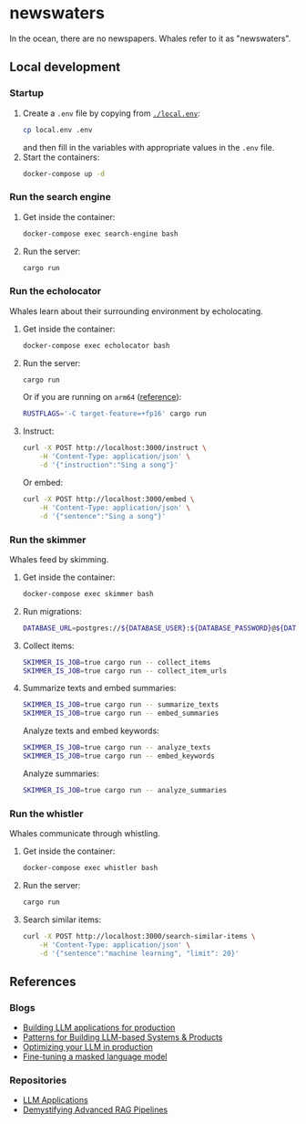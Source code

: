 # newswaters
In the ocean, there are no newspapers. Whales refer to it as "newswaters".

## Local development
### Startup
1. Create a `.env` file by copying from [`./local.env`](./local.env):
    ```bash
    cp local.env .env
    ```
    and then fill in the variables with appropriate values in the `.env` file.
2. Start the containers:
    ```bash
    docker-compose up -d
    ```

### Run the search engine
1. Get inside the container:
    ```bash
    docker-compose exec search-engine bash
    ```
2. Run the server:
    ```bash
    cargo run
    ```

### Run the echolocator
Whales learn about their surrounding environment by echolocating.
1. Get inside the container:
    ```bash
    docker-compose exec echolocator bash
    ```
2. Run the server:
    ```bash
    cargo run
    ```
    Or if you are running on `arm64` ([reference](https://github.com/huggingface/candle/issues/494#issuecomment-1682919922)):
    ```bash
    RUSTFLAGS='-C target-feature=+fp16' cargo run
    ```
3. Instruct:
    ```bash
    curl -X POST http://localhost:3000/instruct \
        -H 'Content-Type: application/json' \
        -d '{"instruction":"Sing a song"}'
    ```
    Or embed:
    ```bash
    curl -X POST http://localhost:3000/embed \
        -H 'Content-Type: application/json' \
        -d '{"sentence":"Sing a song"}'
    ```

### Run the skimmer
Whales feed by skimming.
1. Get inside the container:
    ```bash
    docker-compose exec skimmer bash
    ```
2. Run migrations:
    ```bash
    DATABASE_URL=postgres://${DATABASE_USER}:${DATABASE_PASSWORD}@${DATABASE_HOST}:${DATABASE_PORT}/${DATABASE_DB} diesel migration run
    ```
3. Collect items:
    ```bash
    SKIMMER_IS_JOB=true cargo run -- collect_items
    SKIMMER_IS_JOB=true cargo run -- collect_item_urls
    ```
4. Summarize texts and embed summaries:
    ```bash
    SKIMMER_IS_JOB=true cargo run -- summarize_texts
    SKIMMER_IS_JOB=true cargo run -- embed_summaries
    ```
    Analyze texts and embed keywords:
    ```bash
    SKIMMER_IS_JOB=true cargo run -- analyze_texts
    SKIMMER_IS_JOB=true cargo run -- embed_keywords
    ```
    Analyze summaries:
    ```bash
    SKIMMER_IS_JOB=true cargo run -- analyze_summaries
    ```

### Run the whistler
Whales communicate through whistling.
1. Get inside the container:
    ```bash
    docker-compose exec whistler bash
    ```
2. Run the server:
    ```bash
    cargo run
    ```
3. Search similar items:
    ```bash
    curl -X POST http://localhost:3000/search-similar-items \
        -H 'Content-Type: application/json' \
        -d '{"sentence":"machine learning", "limit": 20}'
    ```

## References
### Blogs
- [Building LLM applications for production](https://huyenchip.com/2023/04/11/llm-engineering.html)
- [Patterns for Building LLM-based Systems & Products](https://eugeneyan.com/writing/llm-patterns/)
- [Optimizing your LLM in production](https://huggingface.co/blog/optimize-llm)
- [Fine-tuning a masked language model](https://huggingface.co/learn/nlp-course/chapter7/3)

### Repositories
- [LLM Applications](https://github.com/ray-project/llm-applications)
- [Demystifying Advanced RAG Pipelines](https://github.com/pchunduri6/rag-demystified)

